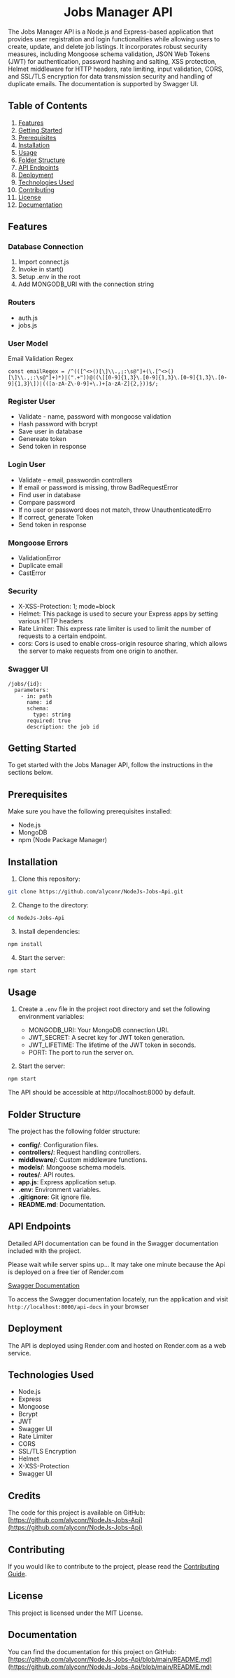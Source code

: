 <div align="center">
 <h1>Jobs Manager API</h1>
 </div>


The Jobs Manager API is a Node.js and Express-based application that provides user registration and login functionalities while allowing users to create, update, and delete job listings. It incorporates robust security measures, including Mongoose schema validation, JSON Web Tokens (JWT) for authentication, password hashing and salting, XSS protection, Helmet middleware for HTTP headers, rate limiting, input validation, CORS, and SSL/TLS encryption for data transmission security and handling of duplicate emails. The documentation is supported by Swagger UI.

## Table of Contents

1. [Features](#features)
2. [Getting Started](#getting-started)
3. [Prerequisites](#prerequisites)
4. [Installation](#installation)
5. [Usage](#usage)
6. [Folder Structure](#folder-structure)
7. [API Endpoints](#api-endpoints)
8. [Deployment](#deployment)
9. [Technologies Used](#technologies-used)
10. [Contributing](#contributing)
11. [License](#license)
12. [Documentation](#documentation)

## Features


### Database Connection

1. Import connect.js
2. Invoke in start()
3. Setup .env in the root
4. Add MONGODB_URI with the connection string

### Routers

* auth.js
* jobs.js

### User Model

Email Validation Regex 

```
const emailRegex = /^(([^<>()[\]\\.,;:\s@"]+(\.[^<>()[\]\\.,;:\s@"]+)*)|(".+"))@((\[[0-9]{1,3}\.[0-9]{1,3}\.[0-9]{1,3}\.[0-9]{1,3}\])|(([a-zA-Z\-0-9]+\.)+[a-zA-Z]{2,}))$/;
```

### Register User

* Validate - name, password with mongoose validation
* Hash password with bcrypt
* Save user in database
* Genereate token
* Send token in response

### Login User   

* Validate - email, passwordin controllers
* If email or password is missing, throw BadRequestError
* Find user in database
* Compare password
* If no user or password does not match, throw UnauthenticatedErro
* If correct, generate Token
* Send token in response

### Mongoose Errors

* ValidationError
* Duplicate email
* CastError

### Security

* X-XSS-Protection: 1; mode=block
* Helmet: This package is used to secure your Express apps by setting various HTTP headers 
* Rate Limiter: This express rate limiter is used to limit the number of requests to a certain endpoint.
* cors: Cors is used to enable cross-origin resource sharing, which allows the server to make requests from one   origin to another.

### Swagger UI

```
/jobs/{id}:
  parameters:
    - in: path
      name: id
      schema:
        type: string
      required: true
      description: the job id
```

## Getting Started

To get started with the Jobs Manager API, follow the instructions in the sections below.

## Prerequisites

Make sure you have the following prerequisites installed:

- Node.js
- MongoDB
- npm (Node Package Manager)

## Installation

1. Clone this repository:

```bash
git clone https://github.com/alyconr/NodeJs-Jobs-Api.git
```
2. Change to the directory:
```bash
cd NodeJs-Jobs-Api
```
3. Install dependencies:
```bash
npm install
```
4. Start the server:
```bash
npm start
```

## Usage

1. Create a `.env` file in the project root directory and set the following environment variables:

   * MONGODB_URI: Your MongoDB connection URI.
   * JWT_SECRET: A secret key for JWT token generation.
   * JWT_LIFETIME: The lifetime of the JWT token in seconds.
   * PORT: The port to run the server on.

2. Start the server:
```bash
npm start
```
The API should be accessible at http://localhost:8000 by default.

## Folder Structure

The project has the following folder structure:

- **config/**: Configuration files.
- **controllers/**: Request handling controllers.
- **middleware/**: Custom middleware functions.
- **models/**: Mongoose schema models.
- **routes/**: API routes.
- **app.js**: Express application setup.
- **.env**: Environment variables.
- **.gitignore**: Git ignore file.
- **README.md**: Documentation.


## API Endpoints

Detailed API documentation can be found in the Swagger documentation included with the project.

Please wait while server spins up... It may take one minute because the Api is deployed on a free tier of Render.com

[Swagger Documentation](https://jobs-manager-api-892z.onrender.com/)


To access the Swagger documentation locately, run the application and visit `http://localhost:8000/api-docs` in your browser

## Deployment

The API is deployed using Render.com  and hosted on Render.com as a web service.

## Technologies Used

- Node.js
- Express
- Mongoose
- Bcrypt
- JWT
- Swagger UI
- Rate Limiter
- CORS
- SSL/TLS Encryption
- Helmet
- X-XSS-Protection
- Swagger UI

## Credits

The code for this project is available on GitHub: [https://github.com/alyconr/NodeJs-Jobs-Api](https://github.com/alyconr/NodeJs-Jobs-Api)

## Contributing

If you would like to contribute to the project, please read the [Contributing Guide](https://github.com/alyconr/NodeJs-Jobs-Api/blob/main/CONTRIBUTING.md).

## License

This project is licensed under the MIT License.

## Documentation

You can find the documentation for this project on GitHub: [https://github.com/alyconr/NodeJs-Jobs-Api/blob/main/README.md](https://github.com/alyconr/NodeJs-Jobs-Api/blob/main/README.md)